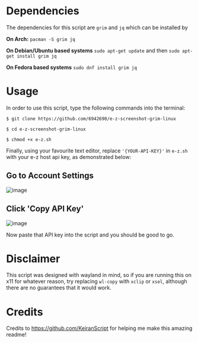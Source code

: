 # Dependencies
The dependencies for this script are `grim` and `jq` which can be installed by

**On Arch:** `pacman -S grim jq`

**On Debian/Ubuntu based systems** `sudo apt-get update` and then
`sudo apt-get install grim jq`

**On Fedora based systems** `sudo dnf install grim jq`

# Usage

In order to use this script, type the following commands into the terminal:

`$ git clone https://github.com/6942690/e-z-screenshot-grim-linux`

`$ cd e-z-screenshot-grim-linux`

`$ chmod +x e-z.sh`

Finally, using your favourite text editor, replace `'{YOUR-API-KEY}'` in
`e-z.sh` with your e-z host api key, as demonstrated below:

## Go to Account Settings

![image](https://github.com/KeiranScript/e-z-grim/assets/159267417/284186ed-7c76-4892-aeed-c27178b6f90f)

## Click 'Copy API Key'

![image](https://github.com/KeiranScript/e-z-grim/assets/159267417/8c62ae8d-171a-4a7d-b723-2ac92d031b80)

Now paste that API key into the script and you should be good to go. 

# Disclaimer

This script was designed with wayland in mind, so if you are running this on x11 for whatever reason, try replacing `wl-copy` with `xclip` or `xsel`, although there are no guarantees that it would work.

# Credits 
Credits to https://github.com/KeiranScript for helping me make this amazing readme!
